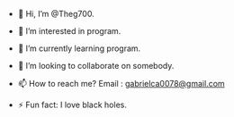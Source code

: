 - 👋 Hi, I’m @Theg700.
- 👀 I’m interested in program.
- 🌱 I’m currently learning program.
- 💞️ I’m looking to collaborate on somebody.
- 📫 How to reach me? Email : gabrielca0078@gmail.com

- ⚡ Fun fact: I love black holes.

<!---
Theg700/Theg700 is a ✨ special ✨ repository because its `README.md` (this file) appears on your GitHub profile.
You can click the Preview link to take a look at your changes.
--->
